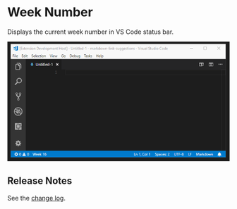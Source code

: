 # Week Number

Displays the current week number in VS Code status bar.

![Screenshot](screenshot.gif)

## Release Notes

See the [change log](CHANGELOG.md).
